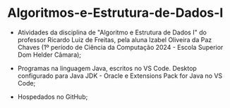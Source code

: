 # Algoritmos-e-Estrutura-de-Dados-I
- Atividades da disciplina de "Algoritmo e Estrutura de Dados I" do professor Ricardo Luiz de Freitas, pela aluna Izabel Oliveira da Paz Chaves (1º período de Ciência da Computação 2024 - Escola Superior Dom Helder Câmara);
  
- Programas na linguagem Java, escritos no VS Code. Desktop configurado para Java JDK - Oracle e Extensions Pack for Java no VS Code;

- Hospedados no GitHub;
